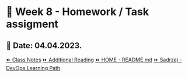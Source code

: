 # 📝 Week 8 - Homework / Task assigment
## 📅 Date: 04.04.2023.

[:fast_forward: Class Notes](/devops-mentorship-program/05-may/week-12-090523/00-class-notes.md)
[:fast_forward: Additional Reading](/devops-mentorship-program/05-may/week-12-090523/02-additional-reading.md)
[:fast_forward: HOME - README.md](../../../README.md)
[:fast_forward: Sadrzaj - DevOps Learning Path](../../../table-of-contents.md)
